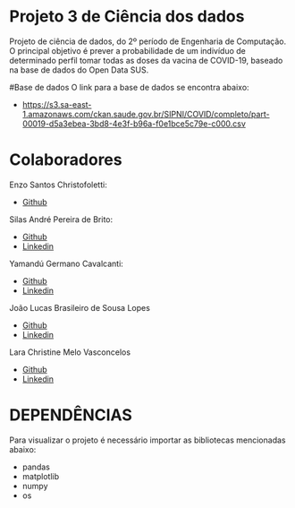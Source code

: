 # Projeto 3 de Ciência dos dados
Projeto de ciência de dados, do 2º período de Engenharia de Computação.
  O principal objetivo é prever a probabilidade de um indivíduo de determinado perfil tomar todas as doses da vacina de COVID-19, baseado na base de dados do Open Data SUS.

#Base de dados
O link para a base de dados se encontra abaixo:
* https://s3.sa-east-1.amazonaws.com/ckan.saude.gov.br/SIPNI/COVID/completo/part-00019-d5a3ebea-3bd8-4e3f-b96a-f0e1bce5c79e-c000.csv








# Colaboradores
Enzo Santos Christofoletti:
* [Github](https://github.com/enzochristo)

Silas André Pereira de Brito:
* [Github](https://github.com/SilasAPB)
* [Linkedin](https://www.linkedin.com/in/silas-pereira-09198620b/)

Yamandú Germano Cavalcanti:
* [Github](https://github.com/YamanduGermano)
* [Linkedin](https://www.linkedin.com/in/yamandu-germano/)

João Lucas Brasileiro de Sousa Lopes
* [Github](https://github.com/jlbrasileiro)
* [Linkedin](www.linkedin.com/in/joaolucasbrasileiro)

Lara Christine Melo Vasconcelos
* [Github](https://github.com/laracmv)
* [Linkedin](https://www.linkedin.com/in/lara-vasconcelos-16b1a5221/)

# DEPENDÊNCIAS
Para visualizar o projeto é necessário importar as bibliotecas mencionadas abaixo:
* pandas
* matplotlib
* numpy 
* os
